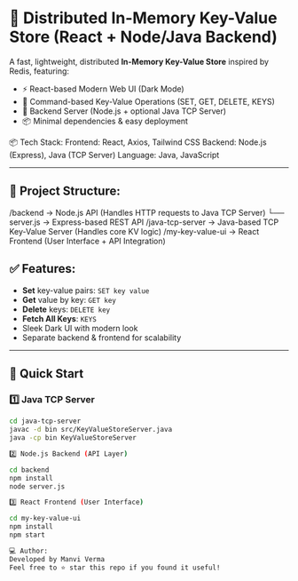 # 🚀 Distributed In-Memory Key-Value Store (React + Node/Java Backend)

A fast, lightweight, distributed **In-Memory Key-Value Store** inspired by Redis, featuring:
- ⚡ React-based Modern Web UI (Dark Mode)
- 📝 Command-based Key-Value Operations (SET, GET, DELETE, KEYS)
- 📡 Backend Server (Node.js + optional Java TCP Server)
- 📦 Minimal dependencies & easy deployment

📦 Tech Stack:
Frontend: React, Axios, Tailwind CSS
Backend: Node.js (Express), Java (TCP Server)
Language: Java, JavaScript


---

## 📂 Project Structure:
/backend → Node.js API (Handles HTTP requests to Java TCP Server)
└── server.js → Express-based REST API
/java-tcp-server → Java-based TCP Key-Value Server (Handles core KV logic)
/my-key-value-ui → React Frontend (User Interface + API Integration)

## ✅ Features:
- **Set** key-value pairs: `SET key value`
- **Get** value by key: `GET key`
- **Delete** keys: `DELETE key`
- **Fetch All Keys**: `KEYS`
- Sleek Dark UI with modern look  
- Separate backend & frontend for scalability

---
## 🏁 Quick Start

### 1️⃣ Java TCP Server
```bash
cd java-tcp-server
javac -d bin src/KeyValueStoreServer.java
java -cp bin KeyValueStoreServer

2️⃣ Node.js Backend (API Layer)

cd backend
npm install
node server.js

3️⃣ React Frontend (User Interface)

cd my-key-value-ui
npm install
npm start

💻 Author:
Developed by Manvi Verma
Feel free to ⭐ star this repo if you found it useful!
